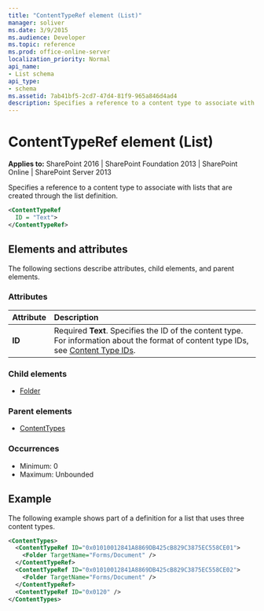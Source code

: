 ```yaml
---
title: "ContentTypeRef element (List)"
manager: soliver
ms.date: 3/9/2015
ms.audience: Developer
ms.topic: reference
ms.prod: office-online-server
localization_priority: Normal
api_name:
- List schema
api_type:
- schema
ms.assetid: 7ab41bf5-2cd7-47d4-81f9-965a846d4ad4
description: Specifies a reference to a content type to associate with lists that are created through the list definition.
---
```


# ContentTypeRef element (List)

**Applies to:** SharePoint 2016 | SharePoint Foundation 2013 | SharePoint Online | SharePoint Server 2013
  
Specifies a reference to a content type to associate with lists that are created through the list definition.
  
```XML
<ContentTypeRef
  ID = "Text">
</ContentTypeRef>
```

## Elements and attributes

The following sections describe attributes, child elements, and parent elements.

### Attributes

|**Attribute**|**Description**|
|:-----|:-----|
|**ID** <br/> |Required **Text**. Specifies the ID of the content type. For information about the format of content type IDs, see [Content Type IDs](http://msdn.microsoft.com/library/81fa8d81-c4f5-4750-8f70-811620fdffcf%28Office.15%29.aspx).  <br/> |
   
### Child elements

- [Folder](folder-element-list.md)
   
### Parent elements

- [ContentTypes](contenttypes-element-list.md)
   
### Occurrences

- Minimum: 0
- Maximum: Unbounded  
   
## Example

The following example shows part of a definition for a list that uses three content types.
  
```XML
<ContentTypes>
  <ContentTypeRef ID="0x01010012841A8869DB425cB829C3875EC558CE01">
    <Folder TargetName="Forms/Document" />
  </ContentTypeRef>
  <ContentTypeRef ID="0x01010012841A8869DB425cB829C3875EC558CE02">
    <Folder TargetName="Forms/Document" />
  </ContentTypeRef>
  <ContentTypeRef ID="0x0120" />
</ContentTypes>
```

<br/>
